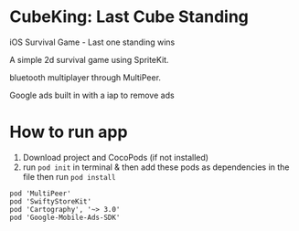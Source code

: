 # CubeKing: Last Cube Standing
iOS Survival Game - Last one standing wins

A simple 2d survival game using SpriteKit.

bluetooth multiplayer through MultiPeer.

Google ads built in with a iap to remove ads


# How to run app
1. Download project and CocoPods (if not installed)
2. run ```pod init``` in terminal & then add these pods as dependencies in the file then run ```pod install```

```
pod 'MultiPeer'
pod 'SwiftyStoreKit'
pod 'Cartography', '~> 3.0'
pod 'Google-Mobile-Ads-SDK'
```
